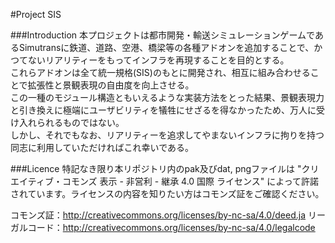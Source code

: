 #Project SIS


###Introduction
本プロジェクトは都市開発・輸送シミュレーションゲームであるSimutransに鉄道、道路、空港、橋梁等の各種アドオンを追加することで、かつてないリアリティーをもってインフラを再現することを目的とする。  
これらアドオンは全て統一規格(SIS)のもとに開発され、相互に組み合わせることで拡張性と景観表現の自由度を向上させる。  
この一種のモジュール構造ともいえるような実装方法をとった結果、景観表現力と引き換えに極端にユーザビリティを犠牲にせざるを得なかったため、万人に受け入れられるものではない。  
しかし、それでもなお、リアリティーを追求してやまないインフラに拘りを持つ同志に利用していただければこれ幸いである。  


###Licence
特記なき限り本リポジトリ内のpak及びdat, pngファイルは
"クリエイティブ・コモンズ 表示 - 非営利 - 継承 4.0 国際 ライセンス"
によって許諾されています。ライセンスの内容を知りたい方はコモンズ証をご確認ください。

コモンズ証：http://creativecommons.org/licenses/by-nc-sa/4.0/deed.ja
リーガルコード：http://creativecommons.org/licenses/by-nc-sa/4.0/legalcode

